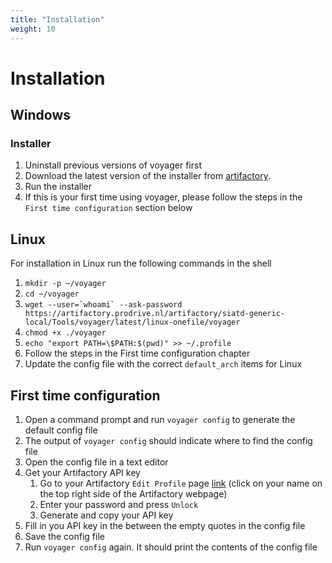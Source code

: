 ```yaml
---
title: "Installation"
weight: 10
---
```

# Installation

## Windows

### Installer

1. Uninstall previous versions of voyager first
1. Download the latest version of the installer from [artifactory](https://artifactory.prodrive.nl:443/artifactory/siatd-generic-local/Tools/voyager/latest/win-setup/voyagerSetup.exe).
2. Run the installer
3. If this is your first time using voyager, please follow the steps in the `First time configuration` section below

## Linux
For installation in Linux run the following commands in the shell

1. `mkdir -p ~/voyager`
1. `cd ~/voyager`
1. ``wget --user=`whoami` --ask-password https://artifactory.prodrive.nl/artifactory/siatd-generic-local/Tools/voyager/latest/linux-onefile/voyager``
1. `chmod +x ./voyager`
1. `echo "export PATH=\$PATH:$(pwd)" >> ~/.profile`
1. Follow the steps in the First time configuration chapter
1. Update the config file with the correct `default_arch` items for Linux

## First time configuration
1. Open a command prompt and run `voyager config` to generate the default config file
2. The output of `voyager config` should indicate where to find the config file
3. Open the config file in a text editor
4. Get your Artifactory API key
    1. Go to your Artifactory `Edit Profile` page [link](https://artifactory.prodrive.nl/artifactory/webapp/#/profile)
    (click on your name on the top right side of the Artifactory webpage)
    2. Enter your password and press `Unlock`
    3. Generate and copy your API key
5. Fill in you API key in the between the empty quotes in the config file
6. Save the config file
7. Run `voyager config` again. It should print the contents of the config file